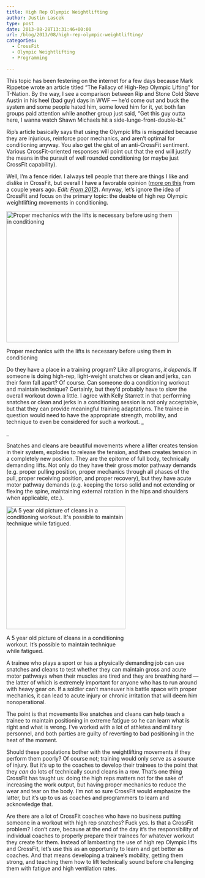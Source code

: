 ```yaml
---
title: High Rep Olympic Weightlifting
author: Justin Lascek
type: post
date: 2013-08-28T13:31:46+00:00
url: /blog/2013/08/high-rep-olympic-weightlifting/
categories:
  - CrossFit
  - Olympic Weightlifting
  - Programming

---
```

This topic has been festering on the internet for a few days because Mark Rippetoe wrote an article titled &#8220;The Fallacy of High-Rep Olympic Lifting&#8221; for T-Nation. By the way, I see a comparison between Rip and Stone Cold Steve Austin in his heel (bad guy) days in WWF &#8212; he&#8217;d come out and buck the system and some people hated him, some loved him for it, yet both fan groups paid attention while another group just said, &#8220;Get this guy outta here, I wanna watch Shawn Michaels hit a side-lunge-front-double-bi.&#8221;

Rip&#8217;s article basically says that using the Olympic lifts is misguided because they are injurious, reinforce poor mechanics, and aren&#8217;t optimal for conditioning anyway. You also get the gist of an anti-CrossFit sentiment. Various CrossFit-oriented responses will point out that the end will justify the means in the pursuit of well rounded conditioning (or maybe just CrossFit capability).

Well, I&#8217;m a fence rider. I always tell people that there are things I like and dislike in CrossFit, but overall I have a favorable opinion (<a href="/blog/2011/12/whats-the-deal-with-crossfit/" target="_blank">more on this</a> from a couple years ago. _Edit: <a href="/blog/2012/02/does-70s-big-hate-crossfit/" target="_blank">From 2012</a>_). Anyway, let&#8217;s ignore the idea of CrossFit and focus on the primary topic: the deabte of high rep Olympic weightlifting movements in conditioning.

<div id="attachment_7416" style="width: 460px" class="wp-caption aligncenter">
  <a href="/2012/07/snatch.png"><img aria-describedby="caption-attachment-7416" data-attachment-id="7416" data-permalink="/blog/2012/07/transitioning-to-olympic-weightlifting/snatch/" data-orig-file="/2012/07/snatch.png" data-orig-size="673,512" data-comments-opened="1" data-image-meta="{&quot;aperture&quot;:&quot;0&quot;,&quot;credit&quot;:&quot;&quot;,&quot;camera&quot;:&quot;&quot;,&quot;caption&quot;:&quot;&quot;,&quot;created_timestamp&quot;:&quot;0&quot;,&quot;copyright&quot;:&quot;&quot;,&quot;focal_length&quot;:&quot;0&quot;,&quot;iso&quot;:&quot;0&quot;,&quot;shutter_speed&quot;:&quot;0&quot;,&quot;title&quot;:&quot;&quot;}" data-image-title="snatch" data-image-description="" data-medium-file="/2012/07/snatch-200x152.png" data-large-file="/2012/07/snatch-450x342.png" class="size-large wp-image-7416" alt="Proper mechanics with the lifts is necessary before using them in conditioning" src="/2012/07/snatch-450x342.png" width="450" height="342" srcset="/2012/07/snatch-450x342.png 450w, /2012/07/snatch-150x114.png 150w, /2012/07/snatch-200x152.png 200w, /2012/07/snatch-394x300.png 394w, /2012/07/snatch.png 673w" sizes="(max-width: 450px) 100vw, 450px" /></a>
  
  <p id="caption-attachment-7416" class="wp-caption-text">
    Proper mechanics with the lifts is necessary before using them in conditioning
  </p>
</div>

Do they have a place in a training program? Like all programs, _it depends._ If someone is doing high-rep, light-weight snatches or clean and jerks, can their form fall apart? Of course. Can someone do a conditioning workout and maintain technique? Certainly, but they&#8217;d probably have to slow the overall workout down a little. I agree with Kelly Starrett in that performing snatches or clean and jerks in a conditioning session is not only acceptable, but that they can provide meaningful training adaptations. The trainee in question would need to have the appropriate strength, mobility, and technique to even be considered for such a workout. _
  
_ 

Snatches and cleans are beautiful movements where a lifter creates tension in their system, explodes to release the tension, and then creates tension in a completely new position. They are the epitome of full body, technically demanding lifts. Not only do they have their gross motor pathway demands (e.g. proper pulling position, proper mechanics through all phases of the pull, proper receiving position, and proper recovery), but they have acute motor pathway demands (e.g. keeping the torso solid and not extending or flexing the spine, maintaining external rotation in the hips and shoulders when applicable, etc.).

<div id="attachment_6285" style="width: 321px" class="wp-caption aligncenter">
  <a href="/2012/02/justin.jpg"><img aria-describedby="caption-attachment-6285" data-attachment-id="6285" data-permalink="/blog/2012/02/does-70s-big-hate-crossfit/justin-3/" data-orig-file="/2012/02/justin.jpg" data-orig-size="311,320" data-comments-opened="1" data-image-meta="{&quot;aperture&quot;:&quot;0&quot;,&quot;credit&quot;:&quot;&quot;,&quot;camera&quot;:&quot;&quot;,&quot;caption&quot;:&quot;&quot;,&quot;created_timestamp&quot;:&quot;0&quot;,&quot;copyright&quot;:&quot;&quot;,&quot;focal_length&quot;:&quot;0&quot;,&quot;iso&quot;:&quot;0&quot;,&quot;shutter_speed&quot;:&quot;0&quot;,&quot;title&quot;:&quot;&quot;}" data-image-title="justin" data-image-description="" data-medium-file="/2012/02/justin.jpg" data-large-file="/2012/02/justin.jpg" class="size-full wp-image-6285" alt="A 5 year old picture of cleans in a conditioning workout. It's possible to maintain technique while fatigued. " src="/2012/02/justin.jpg" width="311" height="320" /></a>
  
  <p id="caption-attachment-6285" class="wp-caption-text">
    A 5 year old picture of cleans in a conditioning workout. It&#8217;s possible to maintain technique while fatigued.
  </p>
</div>

A trainee who plays a sport or has a physically demanding job can use snatches and cleans to test whether they can maintain gross and acute motor pathways when their muscles are tired and they are breathing hard &#8212; the latter of which is extremely important for anyone who has to run around with heavy gear on. If a soldier can&#8217;t maneuver his battle space with proper mechanics, it can lead to acute injury or chronic irritation that will deem him nonoperational.

The point is that movements like snatches and cleans can help teach a trainee to maintain positioning in extreme fatigue so he can learn what is right and what is wrong. I&#8217;ve worked with a lot of athletes and military personnel, and both parties are guilty of reverting to bad positioning in the heat of the moment.

Should these populations bother with the weightlifting movements if they perform them poorly? Of course not; training would only serve as a source of injury. But it&#8217;s up to the coaches to develop their trainees to the point that they _can_ do lots of technically sound cleans in a row. That&#8217;s one thing CrossFit has taught us: doing the high reps matters not for the sake of increasing the work output, but having proper mechanics to reduce the wear and tear on the body. I&#8217;m not so sure CrossFit would emphasize the latter, but it&#8217;s up to us as coaches and programmers to learn and acknowledge that.

Are there are a lot of CrossFit coaches who have no business putting someone in a workout with high rep snatches? Fuck yes. Is that a CrossFit problem? I don&#8217;t care, because at the end of the day it&#8217;s the responsibility of individual coaches to properly prepare their trainees for whatever workout they create for them. Instead of lambasting the use of high rep Olympic lifts and CrossFit, let&#8217;s use this as an opportunity to learn and get better as coaches. And that means developing a trainee&#8217;s mobility, getting them strong, and teaching them how to lift technically sound before challenging them with fatigue and high ventilation rates.
